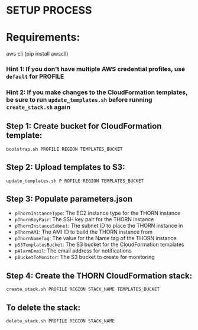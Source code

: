 # SETUP PROCESS

# Requirements:
aws cli (pip install awscli)

### Hint 1: If you don't have multiple AWS credential profiles, use `default` for PROFILE
### Hint 2: If you make changes to the CloudFormation templates, be sure to run `update_templates.sh` before running `create_stack.sh` again

## Step 1: Create bucket for CloudFormation template:
```
bootstrap.sh PROFILE REGION TEMPLATES_BUCKET
```

## Step 2: Upload templates to S3:
```
update_templates.sh P ROFILE REGION TEMPLATES_BUCKET
```

## Step 3: Populate parameters.json
* `pThornInstanceType`: The EC2 instance type for the THORN instance
* `pThornKeyPair`: The SSH key pair for the THORN instance
* `pThornInstanceSubnet`: The subnet ID to place the THORN instance in
* `pThornAMI`: The AMI ID to build the THORN instance from
* `pThornNameTag`: The value for the Name tag of the THORN instance
* `pS3TemplatesBucket`: The S3 bucket for the CloudFormation templates
* `pAlarmEmail`: The email address for notifications
* `pBucketToMonitor`: The S3 bucket to create for monitoring

## Step 4: Create the THORN CloudFormation stack:
```
create_stack.sh PROFILE REGION STACK_NAME TEMPLATES_BUCKET
```

## To delete the stack:
```
delete_stack.sh PROFILE REGION STACK_NAME
```
